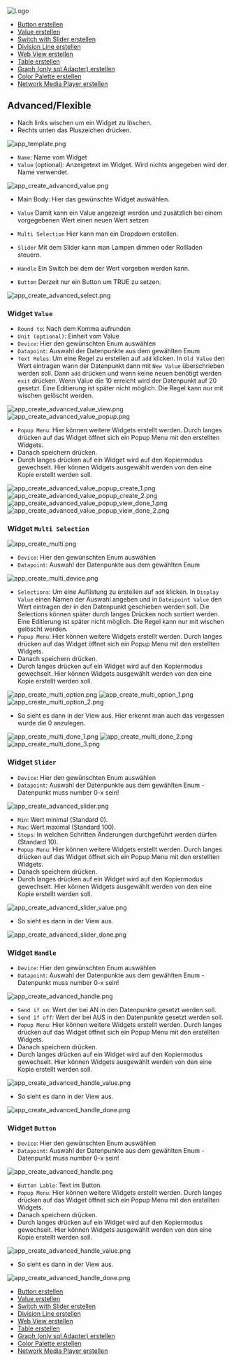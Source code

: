 ![Logo](../../admin/hiob.png)

-   [Button erstellen](button.md)
-   [Value erstellen](value.md)
-   [Switch with Slider erstellen](switch_w_slider.md)
-   [Division Line erstellen](division.md)
-   [Web View erstellen](webview.md)
-   [Table erstellen](table.md)
-   [Graph (only sql Adapter) erstellen](graph.md)
-   [Color Palette erstellen](color.md)
-   [Network Media Player erstellen](media_player.md)

## Advanced/Flexible

- Nach links wischen um ein Widget zu löschen.
- Rechts unten das Pluszeichen drücken.

![app_template.png](img/app_template.png)

- `Name`: Name vom Widget
- `Value` (optional): Anzeigetext im Widget. Wird nichts angegeben wird der Name verwendet.

![app_create_advanced_value.png](img/app_create_advanced_value.png)

- Main Body: Hier das gewünschte Widget auswählen.

- `Value` Damit kann ein Value angezeigt werden und zusätzlich bei einem vorgegebenen Wert einen neuen Wert setzen
- `Multi Selection` Hier kann man ein Dropdown erstellen.
- `Slider` Mit dem Slider kann man Lampen dimmen oder Rollladen steuern.
- `Handle` Ein Switch bei dem der Wert vorgeben werden kann.
- `Button` Derzeit nur ein Button um TRUE zu setzen.

![app_create_advanced_select.png](img/app_create_advanced_select.png)

### Widget `Value`

- `Round to`: Nach dem Komma aufrunden
- `Unit (optional)`: Einheit vom Value
- `Device`: Hier den gewünschten Enum auswählen
- `Datapoint`: Auswahl der Datenpunkte aus dem gewählten Enum
- `Text Rules`: Um eine Regel zu erstellen auf `add` klicken. In `Old Value` den Wert eintragen wann der Datenpunkt dann mit `New Value` überschrieben werden soll. Dann `add` drücken und wenn keine neuen benötigt werden `exit` drücken. Wenn Value die 10 erreicht wird der Datenpunkt auf 20 gesetzt. Eine Editierung ist später nicht möglich. Die Regel kann nur mit wischen gelöscht werden.

![app_create_advanced_value_view.png](img/app_create_advanced_value_view.png)
![app_create_advanced_value_popup.png](img/app_create_advanced_value_popup.png)

- `Popup Menu`: Hier können weitere Widgets erstellt werden. Durch langes drücken auf das Widget öffnet sich ein Popup Menu mit den erstellten Widgets.
- Danach speichern drücken.
- Durch langes drücken auf ein Widget wird auf den Kopiermodus gewechselt. Hier können Widgets ausgewählt werden von den eine Kopie erstellt werden soll.

![app_create_advanced_value_popup_create_1.png](img/app_create_advanced_value_popup_create_1.png)
![app_create_advanced_value_popup_create_2.png](img/app_create_advanced_value_popup_create_2.png)
![app_create_advanced_value_popup_view_done_1.png](img/app_create_advanced_value_popup_view_done_1.png)
![app_create_advanced_value_popup_view_done_2.png](img/app_create_advanced_value_popup_view_done_2.png)

### Widget `Multi Selection`

![app_create_multi.png](img/app_create_multi.png)

- `Device`: Hier den gewünschten Enum auswählen
- `Datapoint`: Auswahl der Datenpunkte aus dem gewählten Enum

![app_create_multi_device.png](img/app_create_multi_device.png)

- `Selections`: Um eine Auflistung zu erstellen auf `add` klicken. In `Display Value` einen Namen der Auswahl angeben und in `Dateipoint Value` den Wert eintragen der in den Datenpunkt geschieben werden soll. Die Selections können später durch langes Drücken noch sortiert werden. Eine Editierung ist später nicht möglich. Die Regel kann nur mit wischen gelöscht werden.
- `Popup Menu`: Hier können weitere Widgets erstellt werden. Durch langes drücken auf das Widget öffnet sich ein Popup Menu mit den erstellten Widgets.
- Danach speichern drücken.
- Durch langes drücken auf ein Widget wird auf den Kopiermodus gewechselt. Hier können Widgets ausgewählt werden von den eine Kopie erstellt werden soll.

![app_create_multi_option.png](img/app_create_multi_option.png)
![app_create_multi_option_1.png](img/app_create_multi_option_1.png)
![app_create_multi_option_2.png](img/app_create_multi_option_2.png)

- So sieht es dann in der View aus. Hier erkennt man auch das vergessen wurde die 0 anzulegen.

![app_create_multi_done_1.png](img/app_create_multi_done_1.png)
![app_create_multi_done_2.png](img/app_create_multi_done_2.png)
![app_create_multi_done_3.png](img/app_create_multi_done_3.png)

### Widget `Slider`

- `Device`: Hier den gewünschten Enum auswählen
- `Datapoint`: Auswahl der Datenpunkte aus dem gewählten Enum - Datenpunkt muss number 0-x sein!

![app_create_advanced_slider.png](img/app_create_advanced_slider.png)

- `Min`: Wert minimal (Standard 0).
- `Max`: Wert maximal (Standard 100).
- `Steps`: In welchen Schritten Änderungen durchgeführt werden dürfen (Standard 10).
- `Popup Menu`: Hier können weitere Widgets erstellt werden. Durch langes drücken auf das Widget öffnet sich ein Popup Menu mit den erstellten Widgets.
- Danach speichern drücken.
- Durch langes drücken auf ein Widget wird auf den Kopiermodus gewechselt. Hier können Widgets ausgewählt werden von den eine Kopie erstellt werden soll.

![app_create_advanced_slider_value.png](img/app_create_advanced_slider_value.png)

- So sieht es dann in der View aus.

![app_create_advanced_slider_done.png](img/app_create_advanced_slider_done.png)

### Widget `Handle`

- `Device`: Hier den gewünschten Enum auswählen
- `Datapoint`: Auswahl der Datenpunkte aus dem gewählten Enum - Datenpunkt muss number 0-x sein!

![app_create_advanced_handle.png](img/app_create_advanced_handle.png)

- `Send if on`: Wert der bei AN in den Datenpunkte gesetzt werden soll.
- `Send if off`: Wert der bei AUS in den Datenpunkte gesetzt werden soll.
- `Popup Menu`: Hier können weitere Widgets erstellt werden. Durch langes drücken auf das Widget öffnet sich ein Popup Menu mit den erstellten Widgets.
- Danach speichern drücken.
- Durch langes drücken auf ein Widget wird auf den Kopiermodus gewechselt. Hier können Widgets ausgewählt werden von den eine Kopie erstellt werden soll.

![app_create_advanced_handle_value.png](img/app_create_advanced_handle_value.png)

- So sieht es dann in der View aus.

![app_create_advanced_handle_done.png](img/app_create_advanced_handle_done.png)

### Widget `Button`

- `Device`: Hier den gewünschten Enum auswählen
- `Datapoint`: Auswahl der Datenpunkte aus dem gewählten Enum - Datenpunkt muss number 0-x sein!

![app_create_advanced_handle.png](img/app_create_advanced_button.png)

- `Button Lable`: Text im Button.
- `Popup Menu`: Hier können weitere Widgets erstellt werden. Durch langes drücken auf das Widget öffnet sich ein Popup Menu mit den erstellten Widgets.
- Danach speichern drücken.
- Durch langes drücken auf ein Widget wird auf den Kopiermodus gewechselt. Hier können Widgets ausgewählt werden von den eine Kopie erstellt werden soll.

![app_create_advanced_handle_value.png](img/app_create_advanced_button_value.png)

- So sieht es dann in der View aus.

![app_create_advanced_handle_done.png](img/app_create_advanced_button_done.png)


-   [Button erstellen](button.md)
-   [Value erstellen](value.md)
-   [Switch with Slider erstellen](switch_w_slider.md)
-   [Division Line erstellen](division.md)
-   [Web View erstellen](webview.md)
-   [Table erstellen](table.md)
-   [Graph (only sql Adapter) erstellen](graph.md)
-   [Color Palette erstellen](color.md)
-   [Network Media Player erstellen](media_player.md)